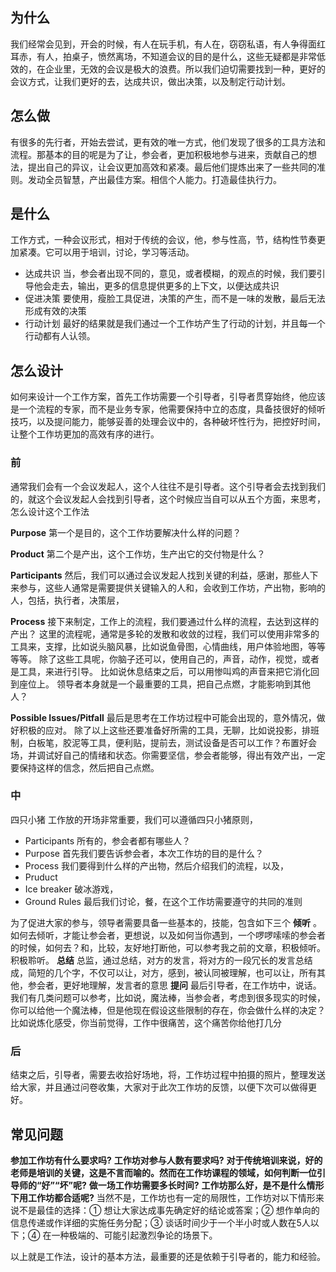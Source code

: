 ## 为什么
我们经常会见到，开会的时候，有人在玩手机，有人在，窃窃私语，有人争得面红耳赤，有人，拍桌子，愤然离场，不知道会议的目的是什么，这些无疑都是非常低效的，在企业里，无效的会议是极大的浪费。所以我们迫切需要找到一种，更好的会议方式，让我们更好的去，达成共识，做出决策，以及制定行动计划。

## 怎么做
有很多的先行者，开始去尝试，更有效的唯一方式，他们发现了很多的工具方法和流程。那基本的目的呢是为了让，参会者，更加积极地参与进来，贡献自己的想法，提出自己的异议，让会议更加高效和紧凑。最后他们提炼出来了一些共同的准则。发动全员智慧，产出最佳方案。相信个人能力。打造最佳执行力。

## 是什么
工作方式，一种会议形式，相对于传统的会议，他，参与性高，节，结构性节奏更加紧凑。它可以用于培训，讨论，学习等活动。
* 达成共识 当，参会者出现不同的，意见，或者模糊，的观点的时候，我们要引导他会走去，输出，更多的信息提供更多的上下文，以便达成共识
* 促进决策 要使用，瘦脸工具促进，决策的产生，而不是一味的发散，最后无法形成有效的决策
* 行动计划 最好的结果就是我们通过一个工作坊产生了行动的计划，并且每一个行动都有人认领。

## 怎么设计
如何来设计一个工作方案，首先工作坊需要一个引导者，引导者贯穿始终，他应该是一个流程的专家，而不是业务专家，他需要保持中立的态度，具备技很好的倾听技巧，以及提问能力，能够妥善的处理会议中的，各种破坏性行为，把控好时间，让整个工作坊更加的高效有序的进行。
### 前

通常我们会有一个会议发起人，这个人往往不是引导者。这个引导者会去找到我们的，就这个会议发起人会找到引导者，这个时候应当自可以从五个方面，来思考，怎么设计这个工作法

**Purpose**
第一个是目的，这个工作坊要解决什么样的问题？

**Product**
第二个是产出，这个工作坊，生产出它的交付物是什么？

**Participants**
然后，我们可以通过会议发起人找到关键的利益，感谢，那些人下来参与，这些人通常是需要提供关键输入的人和，会收到工作坊，产出物，影响的人，包括，执行者，决策层，

**Process**
接下来制定，工作上的流程，我们要通过什么样的流程，去达到这样的产出？
这里的流程呢，通常是多轮的发散和收敛的过程，我们可以使用非常多的工具来，支撑，比如说头脑风暴，比如说鱼骨图，心情曲线，用户体验地图，等等等等。
除了这些工具呢，你脑子还可以，使用自己的，声音，动作，视觉，或者是工具，来进行引导。
比如说休息结束之后，可以用惨叫鸡的声音来把它消化回到座位上。
领导者本身就是一个最重要的工具，把自己点燃，才能影响到其他人？

**Possible Issues/Pitfall**
最后是思考在工作坊过程中可能会出现的，意外情况，做好积极的应对。
除了以上这些还要准备好所需的工具，无聊，比如说投影，排班制，白板笔，胶泥等工具，便利贴，提前去，测试设备是否可以工作？布置好会场，并调试好自己的情绪和状态。你需要坚信，参会者能够，得出有效产出，一定要保持这样的信念，然后把自己点燃。

### 中
四只小猪
工作放的开场非常重要，我们可以遵循四只小猪原则，
* Participants 所有的，参会者都有哪些人？
* Purpose 首先我们要告诉参会者，本次工作坊的目的是什么？
* Process 我们要得到什么样的产出物，然后介绍我们的流程，以及，
* Pruduct
* Ice breaker 破冰游戏，
* Ground Rules 最后我们讨论，餐，在这个工作坊需要遵守的共同的准则

为了促进大家的参与，领导者需要具备一些基本的，技能，包含如下三个
**倾听**
。如何去倾听，才能让参会者，更想说，以及如何当你遇到，一个啰啰嗦嗦的参会者的时候，如何去？和，比较，友好地打断他，可以参考我之前的文章，积极倾听。积极聆听。
**总结**
总监，通过总结，对方的发言，将对方的一段冗长的发言总结成，简短的几个字，不仅可以让，对方，感到，被认同被理解，也可以让，所有其他，参会者，更好地理解，发言者的意思
**提问**
最后引导者，在工作坊中，说话。我们有几类问题可以参考，比如说，魔法棒，当参会者，考虑到很多现实的时候，你可以给他一个魔法棒，但是他现在假设这些限制的存在，你会做什么样的决定？比如说炼化感受，你当前觉得，工作中很痛苦，这个痛苦你给他打几分

### 后
结束之后，引导者，需要去收拾好场地，将，工作坊过程中拍摄的照片，整理发送给大家，并且通过问卷收集，大家对于此次工作坊的反馈，以便下次可以做得更好。

## 常见问题
**参加工作坊有什么要求吗?**
**工作坊对参与人数有要求吗?**
**对于传统培训来说，好的老师是培训的关键，这是不言而喻的。然而在工作坊课程的领域，如何判断一位引导师的“好”“坏”呢?**
**做一场工作坊需要多长时间?**
**工作坊那么好，是不是什么情形下用工作坊都合适呢?**
当然不是，工作坊也有一定的局限性，工作坊对以下情形来说不是最佳的选择：① 想让大家达成事先确定好的结论或答案；② 想作单向的信息传递或作详细的实施任务分配；③ 谈话时间少于一个半小时或人数在5人以下；④ 在一种极端的、可能引起激烈争论的场景下。

以上就是工作法，设计的基本方法，最重要的还是依赖于引导者的，能力和经验。